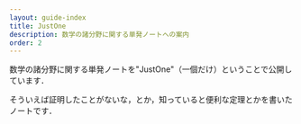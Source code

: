 ```yaml
---
layout: guide-index
title: JustOne
description: 数学の諸分野に関する単発ノートへの案内
order: 2
---
```


数学の諸分野に関する単発ノートを"JustOne"（一個だけ）ということで公開しています．

そういえば証明したことがないな，とか，知っていると便利な定理とかを書いたノートです．
